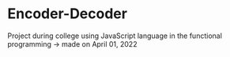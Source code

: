 # Encoder-Decoder
Project during college using JavaScript language in the functional programming -> made on April 01, 2022
